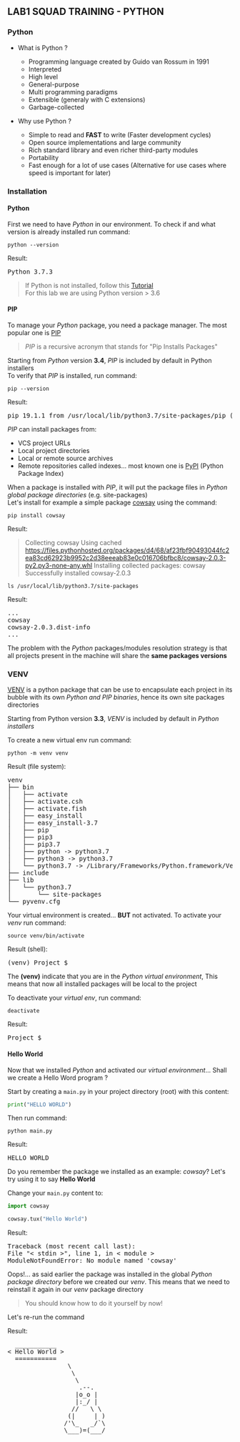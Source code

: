 LAB1 SQUAD TRAINING - PYTHON
---

### Python

* What is Python ?  
    - Programming language created by Guido van Rossum in 1991
    - Interpreted
    - High level
    - General-purpose
    - Multi programming paradigms
    - Extensible (generaly with C extensions)
    - Garbage-collected

* Why use Python ?  
    - Simple to read and **FAST** to write (Faster development cycles)
    - Open source implementations and large community
    - Rich standard library and even richer third-party modules
    - Portability
    - Fast enough for a lot of use cases (Alternative for use cases where speed is important for later)

### Installation

#### Python
First we need to have _Python_ in our environment.
To check if and what version is already installed run command:

```shell script
python --version
```

Result: 
<pre>
Python 3.7.3
</pre>

> If Python is not installed, follow this [Tutorial](https://realpython.com/installing-python/)  
> For this lab we are using Python version > 3.6 

#### PIP
To manage your _Python_ package, you need a package manager. The most popular one is [PIP](https://pip.pypa.io/en/stable/)

> _PIP_ is a recursive acronym that stands for "Pip Installs Packages"

Starting from _Python_ version **3.4**, _PIP_ is included by default in Python installers  
To verify that _PIP_ is installed, run command:

```shell script
pip --version
```

Result: 
<pre>
pip 19.1.1 from /usr/local/lib/python3.7/site-packages/pip (python 3.7)
</pre>

_PIP_ can install packages from:  
- VCS project URLs
- Local project directories
- Local or remote source archives
- Remote repositories called indexes... most known one is [PyPI](https://pypi.org/) (Python Package Index)

When a package is installed with _PIP_, it will put the package files in _Python global package directories_ (e.g. site-packages)  
Let's install for example a simple package [cowsay](https://pypi.org/project/cowsay/) using the command: 

```shell script
pip install cowsay
```

Result:
> Collecting cowsay
> Using cached https://files.pythonhosted.org/packages/d4/68/af23fbf90493044fc2ea83cd62923b9952c2d38eeeab83e0c016706bfbc8/cowsay-2.0.3-py2.py3-none-any.whl
> Installing collected packages: cowsay
> Successfully installed cowsay-2.0.3

```shell script
ls /usr/local/lib/python3.7/site-packages
```

Result:
<pre>
...
cowsay
cowsay-2.0.3.dist-info
...
</pre>

The problem with the _Python_ packages/modules resolution strategy is that all projects present in the machine will share the **same packages versions**

### VENV

[VENV](https://docs.python.org/3/library/venv.html) is a python package that can be use to encapsulate each project in its bubble
with its own _Python and PIP binaries_, hence its own site packages directories

Starting from Python version **3.3**, _VENV_ is included by default in _Python installers_

To create a new virtual env run command:

```shell script
python -m venv venv
```

Result (file system):
<pre>
venv
├── bin
│   ├── activate
│   ├── activate.csh
│   ├── activate.fish
│   ├── easy_install
│   ├── easy_install-3.7
│   ├── pip
│   ├── pip3
│   ├── pip3.7
│   ├── python -> python3.7
│   ├── python3 -> python3.7
│   └── python3.7 -> /Library/Frameworks/Python.framework/Versions/3.7/bin/python3.7
├── include
├── lib
│   └── python3.7
│       └── site-packages
└── pyvenv.cfg
</pre>

Your virtual environment is created... **BUT** not activated. To activate your _venv_ run command:

```shell script
source venv/bin/activate
```

Result (shell):

<pre>
(venv) Project $
</pre>

The **(venv)** indicate that you are in the _Python virtual environment_, This means that now all installed packages will be local to the project

To deactivate your _virtual env_, run command:

```shell script
deactivate
```

Result:
<pre>
Project $
</pre>

#### Hello World

Now that we installed _Python_ and activated our _virtual environment_... Shall we create a Hello Word program ?

Start by creating a ```main.py``` in your project directory (root) with this content:

```python
print("HELLO WORLD")
```

Then run command:

```shell script
python main.py
```

Result:

<pre>
HELLO WORLD
</pre>

Do you remember the package we installed as an example: _cowsay_? Let's try using it to say **Hello World**

Change your ```main.py``` content to:

```python
import cowsay

cowsay.tux("Hello World")
```

Result:
<pre>
Traceback (most recent call last):
File "< stdin >", line 1, in < module >
ModuleNotFoundError: No module named 'cowsay'
</pre>

Oops!... as said earlier the package was installed in the global _Python package directory_ before we created our _venv_. This means that we need to reinstall it again in our _venv_ package directory

> You should know how to do it yourself by now!

Let's re-run the command 

Result:

<pre>
  ___________
< Hello World >
  ===========
                \
                 \
                  \            
                   .--.
                  |o_o |
                  |:_/ |
                 //   \ \
                (|     | )
               /'\_   _/`\
               \___)=(___/
              
</pre>
